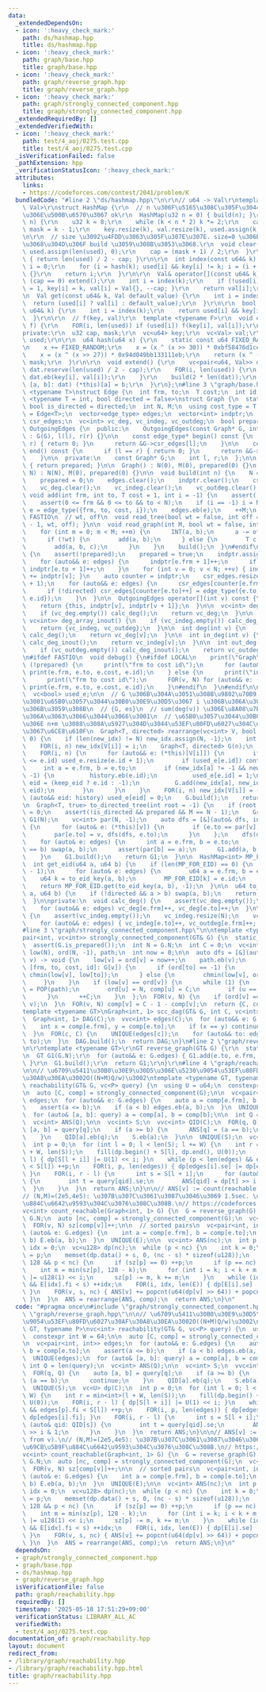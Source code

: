 ```yaml
---
data:
  _extendedDependsOn:
  - icon: ':heavy_check_mark:'
    path: ds/hashmap.hpp
    title: ds/hashmap.hpp
  - icon: ':heavy_check_mark:'
    path: graph/base.hpp
    title: graph/base.hpp
  - icon: ':heavy_check_mark:'
    path: graph/reverse_graph.hpp
    title: graph/reverse_graph.hpp
  - icon: ':heavy_check_mark:'
    path: graph/strongly_connected_component.hpp
    title: graph/strongly_connected_component.hpp
  _extendedRequiredBy: []
  _extendedVerifiedWith:
  - icon: ':heavy_check_mark:'
    path: test/4_aoj/0275.test.cpp
    title: test/4_aoj/0275.test.cpp
  _isVerificationFailed: false
  _pathExtension: hpp
  _verificationStatusIcon: ':heavy_check_mark:'
  attributes:
    links:
    - https://codeforces.com/contest/2041/problem/K
  bundledCode: "#line 2 \"ds/hashmap.hpp\"\n\r\n// u64 -> Val\r\ntemplate <typename\
    \ Val>\r\nstruct HashMap {\r\n  // n \u306F\u5165\u308C\u305F\u3044\u3082\u306E\
    \u306E\u500B\u6570\u3067 ok\r\n  HashMap(u32 n = 0) { build(n); }\r\n  void build(u32\
    \ n) {\r\n    u32 k = 8;\r\n    while (k < n * 2) k *= 2;\r\n    cap = k / 2,\
    \ mask = k - 1;\r\n    key.resize(k), val.resize(k), used.assign(k, 0);\r\n  }\r\
    \n\r\n  // size \u3092\u4FDD\u3063\u305F\u307E\u307E. size=0 \u306B\u3059\u308B\
    \u3068\u304D\u306F build \u3059\u308B\u3053\u3068.\r\n  void clear() {\r\n   \
    \ used.assign(len(used), 0);\r\n    cap = (mask + 1) / 2;\r\n  }\r\n  int size()\
    \ { return len(used) / 2 - cap; }\r\n\r\n  int index(const u64& k) {\r\n    int\
    \ i = 0;\r\n    for (i = hash(k); used[i] && key[i] != k; i = (i + 1) & mask)\
    \ {}\r\n    return i;\r\n  }\r\n\r\n  Val& operator[](const u64& k) {\r\n    if\
    \ (cap == 0) extend();\r\n    int i = index(k);\r\n    if (!used[i]) { used[i]\
    \ = 1, key[i] = k, val[i] = Val{}, --cap; }\r\n    return val[i];\r\n  }\r\n\r\
    \n  Val get(const u64& k, Val default_value) {\r\n    int i = index(k);\r\n  \
    \  return (used[i] ? val[i] : default_value);\r\n  }\r\n\r\n  bool count(const\
    \ u64& k) {\r\n    int i = index(k);\r\n    return used[i] && key[i] == k;\r\n\
    \  }\r\n\r\n  // f(key, val)\r\n  template <typename F>\r\n  void enumerate_all(F\
    \ f) {\r\n    FOR(i, len(used)) if (used[i]) f(key[i], val[i]);\r\n  }\r\n\r\n\
    private:\r\n  u32 cap, mask;\r\n  vc<u64> key;\r\n  vc<Val> val;\r\n  vc<bool>\
    \ used;\r\n\r\n  u64 hash(u64 x) {\r\n    static const u64 FIXED_RANDOM = std::chrono::steady_clock::now().time_since_epoch().count();\r\
    \n    x += FIXED_RANDOM;\r\n    x = (x ^ (x >> 30)) * 0xbf58476d1ce4e5b9;\r\n\
    \    x = (x ^ (x >> 27)) * 0x94d049bb133111eb;\r\n    return (x ^ (x >> 31)) &\
    \ mask;\r\n  }\r\n\r\n  void extend() {\r\n    vc<pair<u64, Val>> dat;\r\n   \
    \ dat.reserve(len(used) / 2 - cap);\r\n    FOR(i, len(used)) {\r\n      if (used[i])\
    \ dat.eb(key[i], val[i]);\r\n    }\r\n    build(2 * len(dat));\r\n    for (auto&\
    \ [a, b]: dat) (*this)[a] = b;\r\n  }\r\n};\n#line 3 \"graph/base.hpp\"\n\ntemplate\
    \ <typename T>\nstruct Edge {\n  int frm, to;\n  T cost;\n  int id;\n};\n\ntemplate\
    \ <typename T = int, bool directed = false>\nstruct Graph {\n  static constexpr\
    \ bool is_directed = directed;\n  int N, M;\n  using cost_type = T;\n  using edge_type\
    \ = Edge<T>;\n  vector<edge_type> edges;\n  vector<int> indptr;\n  vector<edge_type>\
    \ csr_edges;\n  vc<int> vc_deg, vc_indeg, vc_outdeg;\n  bool prepared;\n\n  class\
    \ OutgoingEdges {\n  public:\n    OutgoingEdges(const Graph* G, int l, int r)\
    \ : G(G), l(l), r(r) {}\n\n    const edge_type* begin() const {\n      if (l ==\
    \ r) { return 0; }\n      return &G->csr_edges[l];\n    }\n\n    const edge_type*\
    \ end() const {\n      if (l == r) { return 0; }\n      return &G->csr_edges[r];\n\
    \    }\n\n  private:\n    const Graph* G;\n    int l, r;\n  };\n\n  bool is_prepared()\
    \ { return prepared; }\n\n  Graph() : N(0), M(0), prepared(0) {}\n  Graph(int\
    \ N) : N(N), M(0), prepared(0) {}\n\n  void build(int n) {\n    N = n, M = 0;\n\
    \    prepared = 0;\n    edges.clear();\n    indptr.clear();\n    csr_edges.clear();\n\
    \    vc_deg.clear();\n    vc_indeg.clear();\n    vc_outdeg.clear();\n  }\n\n \
    \ void add(int frm, int to, T cost = 1, int i = -1) {\n    assert(!prepared);\n\
    \    assert(0 <= frm && 0 <= to && to < N);\n    if (i == -1) i = M;\n    auto\
    \ e = edge_type({frm, to, cost, i});\n    edges.eb(e);\n    ++M;\n  }\n\n#ifdef\
    \ FASTIO\n  // wt, off\n  void read_tree(bool wt = false, int off = 1) { read_graph(N\
    \ - 1, wt, off); }\n\n  void read_graph(int M, bool wt = false, int off = 1) {\n\
    \    for (int m = 0; m < M; ++m) {\n      INT(a, b);\n      a -= off, b -= off;\n\
    \      if (!wt) {\n        add(a, b);\n      } else {\n        T c;\n        read(c);\n\
    \        add(a, b, c);\n      }\n    }\n    build();\n  }\n#endif\n\n  void build()\
    \ {\n    assert(!prepared);\n    prepared = true;\n    indptr.assign(N + 1, 0);\n\
    \    for (auto&& e: edges) {\n      indptr[e.frm + 1]++;\n      if (!directed)\
    \ indptr[e.to + 1]++;\n    }\n    for (int v = 0; v < N; ++v) { indptr[v + 1]\
    \ += indptr[v]; }\n    auto counter = indptr;\n    csr_edges.resize(indptr.back()\
    \ + 1);\n    for (auto&& e: edges) {\n      csr_edges[counter[e.frm]++] = e;\n\
    \      if (!directed) csr_edges[counter[e.to]++] = edge_type({e.to, e.frm, e.cost,\
    \ e.id});\n    }\n  }\n\n  OutgoingEdges operator[](int v) const {\n    assert(prepared);\n\
    \    return {this, indptr[v], indptr[v + 1]};\n  }\n\n  vc<int> deg_array() {\n\
    \    if (vc_deg.empty()) calc_deg();\n    return vc_deg;\n  }\n\n  pair<vc<int>,\
    \ vc<int>> deg_array_inout() {\n    if (vc_indeg.empty()) calc_deg_inout();\n\
    \    return {vc_indeg, vc_outdeg};\n  }\n\n  int deg(int v) {\n    if (vc_deg.empty())\
    \ calc_deg();\n    return vc_deg[v];\n  }\n\n  int in_deg(int v) {\n    if (vc_indeg.empty())\
    \ calc_deg_inout();\n    return vc_indeg[v];\n  }\n\n  int out_deg(int v) {\n\
    \    if (vc_outdeg.empty()) calc_deg_inout();\n    return vc_outdeg[v];\n  }\n\
    \n#ifdef FASTIO\n  void debug() {\n#ifdef LOCAL\n    print(\"Graph\");\n    if\
    \ (!prepared) {\n      print(\"frm to cost id\");\n      for (auto&& e: edges)\
    \ print(e.frm, e.to, e.cost, e.id);\n    } else {\n      print(\"indptr\", indptr);\n\
    \      print(\"frm to cost id\");\n      FOR(v, N) for (auto&& e: (*this)[v])\
    \ print(e.frm, e.to, e.cost, e.id);\n    }\n#endif\n  }\n#endif\n\n  vc<int> new_idx;\n\
    \  vc<bool> used_e;\n\n  // G \u306B\u304A\u3051\u308B\u9802\u70B9 V[i] \u304C\
    \u3001\u65B0\u3057\u3044\u30B0\u30E9\u30D5\u3067 i \u306B\u306A\u308B\u3088\u3046\
    \u306B\u3059\u308B\n  // {G, es}\n  // sum(deg(v)) \u306E\u8A08\u7B97\u91CF\u306B\
    \u306A\u3063\u3066\u3044\u3066\u3001\n  // \u65B0\u3057\u3044\u30B0\u30E9\u30D5\
    \u306E n+m \u3088\u308A\u5927\u304D\u3044\u53EF\u80FD\u6027\u304C\u3042\u308B\u306E\
    \u3067\u6CE8\u610F\n  Graph<T, directed> rearrange(vc<int> V, bool keep_eid =\
    \ 0) {\n    if (len(new_idx) != N) new_idx.assign(N, -1);\n    int n = len(V);\n\
    \    FOR(i, n) new_idx[V[i]] = i;\n    Graph<T, directed> G(n);\n    vc<int> history;\n\
    \    FOR(i, n) {\n      for (auto&& e: (*this)[V[i]]) {\n        if (len(used_e)\
    \ <= e.id) used_e.resize(e.id + 1);\n        if (used_e[e.id]) continue;\n   \
    \     int a = e.frm, b = e.to;\n        if (new_idx[a] != -1 && new_idx[b] !=\
    \ -1) {\n          history.eb(e.id);\n          used_e[e.id] = 1;\n          int\
    \ eid = (keep_eid ? e.id : -1);\n          G.add(new_idx[a], new_idx[b], e.cost,\
    \ eid);\n        }\n      }\n    }\n    FOR(i, n) new_idx[V[i]] = -1;\n    for\
    \ (auto&& eid: history) used_e[eid] = 0;\n    G.build();\n    return G;\n  }\n\
    \n  Graph<T, true> to_directed_tree(int root = -1) {\n    if (root == -1) root\
    \ = 0;\n    assert(!is_directed && prepared && M == N - 1);\n    Graph<T, true>\
    \ G1(N);\n    vc<int> par(N, -1);\n    auto dfs = [&](auto& dfs, int v) -> void\
    \ {\n      for (auto& e: (*this)[v]) {\n        if (e.to == par[v]) continue;\n\
    \        par[e.to] = v, dfs(dfs, e.to);\n      }\n    };\n    dfs(dfs, root);\n\
    \    for (auto& e: edges) {\n      int a = e.frm, b = e.to;\n      if (par[a]\
    \ == b) swap(a, b);\n      assert(par[b] == a);\n      G1.add(a, b, e.cost);\n\
    \    }\n    G1.build();\n    return G1;\n  }\n\n  HashMap<int> MP_FOR_EID;\n\n\
    \  int get_eid(u64 a, u64 b) {\n    if (len(MP_FOR_EID) == 0) {\n      MP_FOR_EID.build(N\
    \ - 1);\n      for (auto& e: edges) {\n        u64 a = e.frm, b = e.to;\n    \
    \    u64 k = to_eid_key(a, b);\n        MP_FOR_EID[k] = e.id;\n      }\n    }\n\
    \    return MP_FOR_EID.get(to_eid_key(a, b), -1);\n  }\n\n  u64 to_eid_key(u64\
    \ a, u64 b) {\n    if (!directed && a > b) swap(a, b);\n    return N * a + b;\n\
    \  }\n\nprivate:\n  void calc_deg() {\n    assert(vc_deg.empty());\n    vc_deg.resize(N);\n\
    \    for (auto&& e: edges) vc_deg[e.frm]++, vc_deg[e.to]++;\n  }\n\n  void calc_deg_inout()\
    \ {\n    assert(vc_indeg.empty());\n    vc_indeg.resize(N);\n    vc_outdeg.resize(N);\n\
    \    for (auto&& e: edges) { vc_indeg[e.to]++, vc_outdeg[e.frm]++; }\n  }\n};\n\
    #line 3 \"graph/strongly_connected_component.hpp\"\n\ntemplate <typename GT>\n\
    pair<int, vc<int>> strongly_connected_component(GT& G) {\n  static_assert(GT::is_directed);\n\
    \  assert(G.is_prepared());\n  int N = G.N;\n  int C = 0;\n  vc<int> comp(N),\
    \ low(N), ord(N, -1), path;\n  int now = 0;\n\n  auto dfs = [&](auto& dfs, int\
    \ v) -> void {\n    low[v] = ord[v] = now++;\n    path.eb(v);\n    for (auto&&\
    \ [frm, to, cost, id]: G[v]) {\n      if (ord[to] == -1) {\n        dfs(dfs, to),\
    \ chmin(low[v], low[to]);\n      } else {\n        chmin(low[v], ord[to]);\n \
    \     }\n    }\n    if (low[v] == ord[v]) {\n      while (1) {\n        int u\
    \ = POP(path);\n        ord[u] = N, comp[u] = C;\n        if (u == v) break;\n\
    \      }\n      ++C;\n    }\n  };\n  FOR(v, N) {\n    if (ord[v] == -1) dfs(dfs,\
    \ v);\n  }\n  FOR(v, N) comp[v] = C - 1 - comp[v];\n  return {C, comp};\n}\n\n\
    template <typename GT>\nGraph<int, 1> scc_dag(GT& G, int C, vc<int>& comp) {\n\
    \  Graph<int, 1> DAG(C);\n  vvc<int> edges(C);\n  for (auto&& e: G.edges) {\n\
    \    int x = comp[e.frm], y = comp[e.to];\n    if (x == y) continue;\n    edges[x].eb(y);\n\
    \  }\n  FOR(c, C) {\n    UNIQUE(edges[c]);\n    for (auto&& to: edges[c]) DAG.add(c,\
    \ to);\n  }\n  DAG.build();\n  return DAG;\n}\n#line 2 \"graph/reverse_graph.hpp\"\
    \n\r\ntemplate <typename GT>\r\nGT reverse_graph(GT& G) {\r\n  static_assert(GT::is_directed);\r\
    \n  GT G1(G.N);\r\n  for (auto&& e: G.edges) { G1.add(e.to, e.frm, e.cost, e.id);\
    \ }\r\n  G1.build();\r\n  return G1;\r\n}\r\n#line 4 \"graph/reachability.hpp\"\
    \n\n// \u6709\u5411\u30B0\u30E9\u30D5\u306E\u5230\u9054\u53EF\u80FD\u6027\u30AF\
    \u30A8\u30EA\u3002O((N+M)Q/w)\u3002\ntemplate <typename GT, typename P>\nvc<int>\
    \ reachability(GT& G, vc<P> query) {\n  using U = u64;\n  constexpr int W = 64;\n\
    \n  auto [C, comp] = strongly_connected_component(G);\n\n  vc<pair<int, int>>\
    \ edges;\n  for (auto&& e: G.edges) {\n    auto a = comp[e.frm], b = comp[e.to];\n\
    \    assert(a <= b);\n    if (a < b) edges.eb(a, b);\n  }\n  UNIQUE(edges);\n\
    \  for (auto& [a, b]: query) a = comp[a], b = comp[b];\n\n  int Q = len(query);\n\
    \  vc<int> ANS(Q);\n\n  vc<int> S;\n  vvc<int> QID(C);\n  FOR(q, Q) {\n    auto\
    \ [a, b] = query[q];\n    if (a >= b) {\n      ANS[q] = (a == b);\n      continue;\n\
    \    }\n    QID[a].eb(q);\n    S.eb(a);\n  }\n\n  UNIQUE(S);\n  vc<U> dp(C);\n\
    \  int p = 0;\n  for (int l = 0; l < len(S); l += W) {\n    int r = min<int>(l\
    \ + W, len(S));\n    fill(dp.begin() + S[l], dp.end(), U(0));\n    FOR(i, r -\
    \ l) { dp[S[l + i]] |= U(1) << i; }\n    while (p < len(edges) && edges[p].fi\
    \ < S[l]) ++p;\n    FOR(i, p, len(edges)) { dp[edges[i].se] |= dp[edges[i].fi];\
    \ }\n    FOR(i, r - l) {\n      int s = S[l + i];\n      for (auto& qid: QID[s])\
    \ {\n        int t = query[qid].se;\n        ANS[qid] = dp[t] >> i & 1;\n    \
    \  }\n    }\n  }\n  return ANS;\n}\n\n// ANS[v] := count(reachable from v).\n\
    // (N,M)=(2e5,4e5): \u307B\u307C\u3061\u3087\u3046\u3069 1.5sec. \u7D50\u69CB\u5B9F\
    \u884C\u6642\u9593\u304C\u3076\u308C\u308B.\n// https://codeforces.com/contest/2041/problem/K\n\
    vc<int> count_reachable(Graph<int, 1> G) {\n  G = reverse_graph(G);\n  int N =\
    \ G.N;\n  auto [nc, comp] = strongly_connected_component(G);\n  vc<int> sz(nc);\n\
    \  FOR(v, N) sz[comp[v]]++;\n\n  // sorted pairs\n  vc<pair<int, int>> E;\n  for\
    \ (auto& e: G.edges) {\n    int a = comp[e.frm], b = comp[e.to];\n    if (a !=\
    \ b) E.eb(a, b);\n  }\n  UNIQUE(E);\n\n  vc<int> ANS(nc);\n  int p = 0;\n  int\
    \ idx = 0;\n  vc<u128> dp(nc);\n  while (p < nc) {\n    int k = 0;\n    int s\
    \ = p;\n    memset(dp.data() + s, 0, (nc - s) * sizeof(u128));\n    while (k <\
    \ 128 && p < nc) {\n      if (sz[p] == 0) ++p;\n      if (p == nc) break;\n  \
    \    int m = min(sz[p], 128 - k);\n      for (int i = k; i < k + m; ++i) dp[p]\
    \ |= u128(1) << i;\n      sz[p] -= m, k += m;\n    }\n    while (idx < len(E)\
    \ && E[idx].fi < s) ++idx;\n    FOR(i, idx, len(E)) { dp[E[i].se] |= dp[E[i].fi];\
    \ }\n    FOR(v, s, nc) { ANS[v] += popcnt(u64(dp[v] >> 64)) + popcnt(u64(dp[v]));\
    \ }\n  }\n  ANS = rearrange(ANS, comp);\n  return ANS;\n}\n"
  code: "#pragma once\n#include \"graph/strongly_connected_component.hpp\"\n#include\
    \ \"graph/reverse_graph.hpp\"\n\n// \u6709\u5411\u30B0\u30E9\u30D5\u306E\u5230\
    \u9054\u53EF\u80FD\u6027\u30AF\u30A8\u30EA\u3002O((N+M)Q/w)\u3002\ntemplate <typename\
    \ GT, typename P>\nvc<int> reachability(GT& G, vc<P> query) {\n  using U = u64;\n\
    \  constexpr int W = 64;\n\n  auto [C, comp] = strongly_connected_component(G);\n\
    \n  vc<pair<int, int>> edges;\n  for (auto&& e: G.edges) {\n    auto a = comp[e.frm],\
    \ b = comp[e.to];\n    assert(a <= b);\n    if (a < b) edges.eb(a, b);\n  }\n\
    \  UNIQUE(edges);\n  for (auto& [a, b]: query) a = comp[a], b = comp[b];\n\n \
    \ int Q = len(query);\n  vc<int> ANS(Q);\n\n  vc<int> S;\n  vvc<int> QID(C);\n\
    \  FOR(q, Q) {\n    auto [a, b] = query[q];\n    if (a >= b) {\n      ANS[q] =\
    \ (a == b);\n      continue;\n    }\n    QID[a].eb(q);\n    S.eb(a);\n  }\n\n\
    \  UNIQUE(S);\n  vc<U> dp(C);\n  int p = 0;\n  for (int l = 0; l < len(S); l +=\
    \ W) {\n    int r = min<int>(l + W, len(S));\n    fill(dp.begin() + S[l], dp.end(),\
    \ U(0));\n    FOR(i, r - l) { dp[S[l + i]] |= U(1) << i; }\n    while (p < len(edges)\
    \ && edges[p].fi < S[l]) ++p;\n    FOR(i, p, len(edges)) { dp[edges[i].se] |=\
    \ dp[edges[i].fi]; }\n    FOR(i, r - l) {\n      int s = S[l + i];\n      for\
    \ (auto& qid: QID[s]) {\n        int t = query[qid].se;\n        ANS[qid] = dp[t]\
    \ >> i & 1;\n      }\n    }\n  }\n  return ANS;\n}\n\n// ANS[v] := count(reachable\
    \ from v).\n// (N,M)=(2e5,4e5): \u307B\u307C\u3061\u3087\u3046\u3069 1.5sec. \u7D50\
    \u69CB\u5B9F\u884C\u6642\u9593\u304C\u3076\u308C\u308B.\n// https://codeforces.com/contest/2041/problem/K\n\
    vc<int> count_reachable(Graph<int, 1> G) {\n  G = reverse_graph(G);\n  int N =\
    \ G.N;\n  auto [nc, comp] = strongly_connected_component(G);\n  vc<int> sz(nc);\n\
    \  FOR(v, N) sz[comp[v]]++;\n\n  // sorted pairs\n  vc<pair<int, int>> E;\n  for\
    \ (auto& e: G.edges) {\n    int a = comp[e.frm], b = comp[e.to];\n    if (a !=\
    \ b) E.eb(a, b);\n  }\n  UNIQUE(E);\n\n  vc<int> ANS(nc);\n  int p = 0;\n  int\
    \ idx = 0;\n  vc<u128> dp(nc);\n  while (p < nc) {\n    int k = 0;\n    int s\
    \ = p;\n    memset(dp.data() + s, 0, (nc - s) * sizeof(u128));\n    while (k <\
    \ 128 && p < nc) {\n      if (sz[p] == 0) ++p;\n      if (p == nc) break;\n  \
    \    int m = min(sz[p], 128 - k);\n      for (int i = k; i < k + m; ++i) dp[p]\
    \ |= u128(1) << i;\n      sz[p] -= m, k += m;\n    }\n    while (idx < len(E)\
    \ && E[idx].fi < s) ++idx;\n    FOR(i, idx, len(E)) { dp[E[i].se] |= dp[E[i].fi];\
    \ }\n    FOR(v, s, nc) { ANS[v] += popcnt(u64(dp[v] >> 64)) + popcnt(u64(dp[v]));\
    \ }\n  }\n  ANS = rearrange(ANS, comp);\n  return ANS;\n}\n"
  dependsOn:
  - graph/strongly_connected_component.hpp
  - graph/base.hpp
  - ds/hashmap.hpp
  - graph/reverse_graph.hpp
  isVerificationFile: false
  path: graph/reachability.hpp
  requiredBy: []
  timestamp: '2025-05-18 17:51:29+09:00'
  verificationStatus: LIBRARY_ALL_AC
  verifiedWith:
  - test/4_aoj/0275.test.cpp
documentation_of: graph/reachability.hpp
layout: document
redirect_from:
- /library/graph/reachability.hpp
- /library/graph/reachability.hpp.html
title: graph/reachability.hpp
---
```

